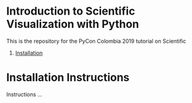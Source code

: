 # Introduction to Scientific Visualization with Python

This is the repository for the PyCon Colombia 2019 tutorial on Scientific


 1. [Installation](#installation-instructions)



 # Installation Instructions

Instructions …
